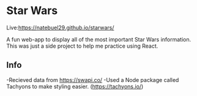 
# Star Wars

Live:https://natebuel29.github.io/starwars/

A fun web-app to display all of the most important Star Wars information.
This was just a side project to help me practice using React.

## Info
-Recieved data from https://swapi.co/
-Used a Node package called Tachyons to make styling easier. (https://tachyons.io/)

